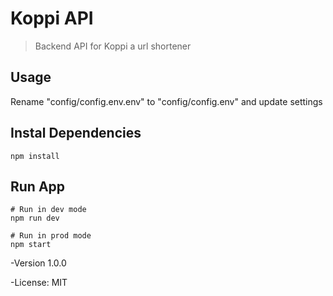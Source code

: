 # Koppi API

> Backend API for Koppi a url shortener

## Usage

Rename "config/config.env.env" to "config/config.env" and update settings

## Instal Dependencies

```
npm install
```

## Run App

```
# Run in dev mode
npm run dev

# Run in prod mode
npm start
```

-Version 1.0.0

-License: MIT
